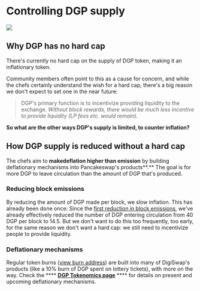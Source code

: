 # Controlling DGP supply

![](<../../.gitbook/assets/docs masthead (17) (1).png>)

## Why DGP has no hard cap

There's currently no hard cap on the supply of DGP token, making it an inflationary token.&#x20;

Community members often point to this as a cause for concern, and while the chefs certainly understand the wish for a hard cap, there's a big reason we don't expect to set one in the near future:

> DGP's primary function is to incentivize providing liquidity to the exchange. _Without block rewards, there would be much less incentive to provide liquidity (LP fees etc. would remain)._

**So what are the other ways DGP's supply is limited, to counter inflation?**&#x20;

## How DGP supply is reduced without a hard cap

The chefs aim to **makedeflation higher than emission** by building deflationary mechanisms into Pancakeswap's products**.** The goal is for more DGP to leave circulation than the amount of DGP that's produced.

### Reducing block emissions&#x20;

By reducing the amount of DGP made per block, we slow inflation. This has already been done once: Since the [first reduction in block emissions](https://voting.digiswap.finance/#/pancake/proposal/QmWSQZsqakCMQ1bmcoEsKzStdtdFHL6cohSjnMV9ira1EC), we've already effectively reduced the number of DGP entering circulation from 40 DGP per block to 14.5. But we don't want to do this too frequently, too early, for the same reason we don't want a hard cap: we still need to incentivize people to provide liquidity.

### Deflationary mechanisms

Regular token burns ([view burn address](https://bscscan.com/token/0x0e09fabb73bd3ade0a17ecc321fd13a19e81ce82?a=0x000000000000000000000000000000000000dead)) are built into many of DigiSwap's products (like a 10% burn of DGP spent on lottery tickets), with more on the way. Check the **** [**DGP Tokenomics page**](https://docs.digiswap.finance/tokenomics/DGP/DGP-tokenomics) **** for details on present and upcoming deflationary mechanisms.

